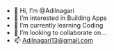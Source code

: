 - 👋 Hi, I’m @Adilnagari
- 👀 I’m interested in Building Apps 
- 🌱 I’m currently learning Coding 
- 💞️ I’m looking to collaborate on...
- 📫 Adilnagari13@gmail.com

<!---
Adilnagari/Adilnagari is a ✨ special ✨ repository because its `README.md` (this file) appears on your GitHub profile.
You can click the Preview link to take a look at your changes.
--->
